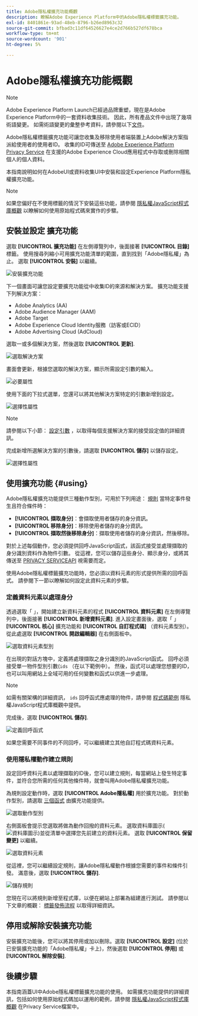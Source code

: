 ```yaml
---
title: Adobe隱私權擴充功能概觀
description: 瞭解Adobe Experience Platform中的Adobe隱私權標籤擴充功能。
exl-id: 8401861e-93ad-48eb-8796-b26ed8963c32
source-git-commit: bfbad3c11df64526627e4ce2d766b527df678bca
workflow-type: tm+mt
source-wordcount: '901'
ht-degree: 5%

---
```


# Adobe隱私權擴充功能概觀

>[!NOTE]
>
>Adobe Experience Platform Launch已經過品牌重塑，現在是Adobe Experience Platform中的一套資料收集技術。 因此，所有產品文件中出現了幾項術語變更。 如需術語變更的彙整參考資料，請參閱以下[文件](../../../term-updates.md)。

Adobe隱私權標籤擴充功能可讓您收集及移除使用者端裝置上Adobe解決方案指派給使用者的使用者ID。 收集的ID可傳送至 [Adobe Experience Platform Privacy Service](../../../../privacy-service/home.md) 在支援的Adobe Experience Cloud應用程式中存取或刪除相關個人的個人資料。

本指南說明如何在AdobeUI或資料收集UI中安裝和設定Experience Platform隱私權擴充功能。

>[!NOTE]
>
>如果您偏好在不使用標籤的情況下安裝這些功能，請參閱 [隱私權JavaScript程式庫概觀](../../../../privacy-service/js-library.md) 以瞭解如何使用原始程式碼來實作的步驟。

## 安裝並設定 擴充功能

選取 **[!UICONTROL 擴充功能]** 在左側導覽列中，後面接著 **[!UICONTROL 目錄]** 標籤。 使用搜尋列縮小可用擴充功能清單的範圍，直到找到「Adobe隱私權」為止。 選取 **[!UICONTROL 安裝]** 以繼續。

![安裝擴充功能](../../../images/extensions/client/privacy/install.png)

下一個畫面可讓您設定要擴充功能從中收集ID的來源和解決方案。 擴充功能支援下列解決方案：

* Adobe Analytics (AA)
* Adobe Audience Manager (AAM)
* Adobe Target
* Adobe Experience Cloud Identity服務（訪客或ECID）
* Adobe Advertising Cloud (AdCloud)

選取一或多個解決方案，然後選取 **[!UICONTROL 更新]**.

![選取解決方案](../../../images/extensions/client/privacy/select-solutions.png)

畫面會更新，根據您選取的解決方案，顯示所需設定引數的輸入。

![必要屬性](../../../images/extensions/client/privacy/required-properties.png)

使用下面的下拉式選單，您還可以將其他解決方案特定的引數新增到設定。

![選擇性屬性](../../../images/extensions/client/privacy/optional-properties.png)

>[!NOTE]
>
>請參閱以下小節： [設定引數](../../../../privacy-service/js-library.md#config-params) ，以取得每個支援解決方案的接受設定值的詳細資訊。

完成新增所選解決方案的引數後，請選取 **[!UICONTROL 儲存]** 以儲存設定。

![選擇性屬性](../../../images/extensions/client/privacy/save-config.png)

## 使用擴充功能 {#using}

Adobe隱私權擴充功能提供三種動作型別，可用於下列用途： [規則](../../../ui/managing-resources/rules.md) 當特定事件發生且符合條件時：

* **[!UICONTROL 擷取身分]**：會擷取使用者儲存的身分資訊。
* **[!UICONTROL 移除身分]**：移除使用者儲存的身分資訊。
* **[!UICONTROL 擷取然後移除身分]**：擷取使用者儲存的身分資訊，然後移除。

對於上述每個動作，您必須提供回呼JavaScript函式，該函式接受並處理擷取的身分識別資料作為物件引數。 從這裡，您可以儲存這些身分、顯示身分，或將其傳送至 [PRIVACY SERVICEAPI](../../../../privacy-service/api/overview.md) 視需要而定。

使用Adobe隱私權標籤擴充功能時，您必須以資料元素的形式提供所需的回呼函式。 請參閱下一節以瞭解如何設定此資料元素的步驟。

### 定義資料元素以處理身分

透過選取「 」，開始建立新資料元素的程式 **[!UICONTROL 資料元素]** 在左側導覽列中，後面接著 **[!UICONTROL 新增資料元素]**. 進入設定畫面後，選取「 」 **[!UICONTROL 核心]** 擴充功能和 **[!UICONTROL 自訂程式碼]** （資料元素型別）。 從此處選取 **[!UICONTROL 開啟編輯器]** 在右側面板中。

![選取資料元素型別](../../../images/extensions/client/privacy/data-element-type.png)

在出現的對話方塊中，定義將處理擷取之身分識別的JavaScript函式。 回呼必須接受單一物件型別引數(`ids` （在以下範例中）。 然後，函式可以處理您想要的ID，也可以叫用網站上全域可用的任何變數和函式以供進一步處理。

>[!NOTE]
>
>如需有關架構的詳細資訊， `ids` 回呼函式應處理的物件，請參閱 [程式碼範例](../../../../privacy-service/js-library.md#samples) 隱私權JavaScript程式庫概觀中提供。

完成後，選取 **[!UICONTROL 儲存]**.

![定義回呼函式](../../../images/extensions/client/privacy/define-custom-code.png)

如果您需要不同事件的不同回呼，可以繼續建立其他自訂程式碼資料元素。

### 使用隱私權動作建立規則

設定回呼資料元素以處理擷取的ID後，您可以建立規則，每當網站上發生特定事件，並符合您所需的任何其他條件時，就會叫用Adobe隱私權擴充功能。

為規則設定動作時，選取 **[!UICONTROL Adobe隱私權]** 用於擴充功能。 對於動作型別，請選取 [三個函式](#using) 由擴充功能提供。

![選取動作型別](../../../images/extensions/client/privacy/action-type.png)

右側面板會提示您選取將做為動作回撥的資料元素。 選取資料庫圖示(![資料庫圖示](../../../images/extensions/client/privacy/database.png))並從清單中選擇您先前建立的資料元素。 選取 **[!UICONTROL 保留變更]** 以繼續。

![選取資料元素](../../../images/extensions/client/privacy/add-data-element.png)

從這裡，您可以繼續設定規則，讓Adobe隱私權動作根據您需要的事件和條件引發。 滿意後，選取 **[!UICONTROL 儲存]**.

![儲存規則](../../../images/extensions/client/privacy/save-rule.png)

您現在可以將規則新增至程式庫，以便在網站上部署為組建進行測試。 請參閱以下文章的概觀： [標籤發佈流程](../../../ui/publishing/overview.md) 以取得詳細資訊。

## 停用或解除安裝擴充功能

安裝擴充功能後，您可以將其停用或加以刪除。選取 **[!UICONTROL 設定]** (位於已安裝擴充功能的「Adobe隱私權」卡上)，然後選取 **[!UICONTROL 停用]** 或 **[!UICONTROL 解除安裝]**.

## 後續步驟

本指南涵蓋UI中Adobe隱私權標籤擴充功能的使用。 如需擴充功能提供的詳細資訊，包括如何使用原始程式碼加以運用的範例，請參閱 [隱私權JavaScript程式庫概觀](../../../../privacy-service/js-library.md) 在Privacy Service檔案中。
